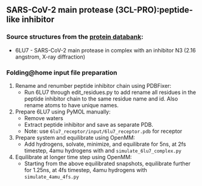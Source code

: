 ## SARS-CoV-2 main protease (3CL-PRO):peptide-like inhibitor

### Source structures from the [protein databank](http://rcsb.org): 
* 6LU7 - SARS-CoV-2 main protease in complex with an inhibitor N3 (2.16 angstrom, X-ray diffraction)

### Folding@home input file preparation 
1. Rename and renumber peptide inhibitor chain using PDBFixer:
    - Run 6LU7 through edit_residues.py to add rename all residues in the peptide inhibitor chain to the same residue name and id. Also rename atoms to have unique names.
2. Prepare 6LU7 using PyMOL manually:
    - Remove waters
    - Extract peptide inhibitor and save as separate PDB.
    - Note: use `6lu7_receptor/input/6lu7_receptor.pdb` for receptor 
3. Prepare system and equilibrate using OpenMM:
    - Add hydrogens, solvate, minimize, and equilibrate for 5ns, at 2fs timestep, 4amu hydrogens with and `simulate_6lu7_complex.py`
4. Equilibrate at longer time step using OpenMM:
    - Starting from the above equilibrated snapshots, equilibrate further for 1.25ns, at 4fs timestep, 4amu hydrogens with `simulate_4amu_4fs.py`

